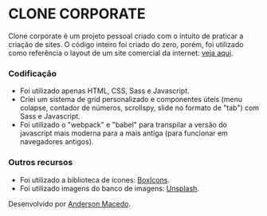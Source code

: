 # CLONE CORPORATE
Clone corporate é um projeto pessoal criado com o intuito de praticar a criação de sites. O código inteiro foi criado do zero, porém, foi utilizado como referência o layout de um site comercial da internet: [veja aqui](https://jevelin.shufflehound.com/corporate-accounting/#1570798583219-a7ae7140-71fb).

### Codificação
- Foi utilizado apenas HTML, CSS, Sass e Javascript.
- Criei um sistema de grid personalizado e componentes úteis (menu colapse, contador de números, scrollspy, slide no formato de "tab") com Sass e Javascript.
- Foi utilizado o "webpack" e "babel" para transpilar a versão do javascript mais moderna para a mais antiga (para funcionar em navegadores antigos).

### Outros recursos
- Foi utilizado a biblioteca de ícones: [BoxIcons](https://boxicons.com/).
- Foi utilizado imagens do banco de imagens: [Unsplash](https://unsplash.com/).

Desenvolvido por [Anderson Macedo](https://github.com/acsmacedo).

